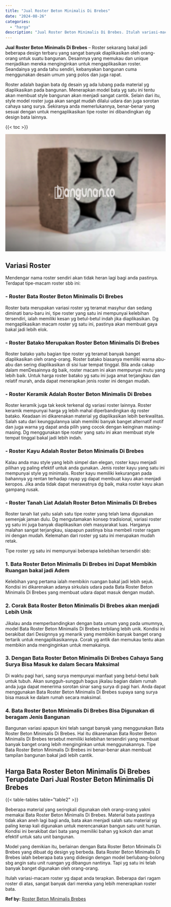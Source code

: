 ```yaml
---
title: "Jual Roster Beton Minimalis Di Brebes"
date: "2024-08-26"
categories: 
  - "harga"
description: "Jual Roster Beton Minimalis Di Brebes. Itulah variasi-macam roster yg dapat anda terapkan. Beberapa dari ragam roster di atas, sangat banyak dari mereka yang..."
---
```


**Jual Roster Beton Minimalis Di Brebes** – Roster sekarang bakal jadi beberapa design terbaru yang sangat banyak diaplikasikan oleh orang-orang untuk suatu bangunan. Desainnya yang memukau dan unique menjadikan mereka menginginkan untuk mengaplikasikan roster. Seandainya yg anda tahu sendiri, kebanyakan bangunan cuma menggunakan desain umum yang polos dan juga rapat.

Roster adalah bagian bata dg desain yg ada lubang pada material yg diaplikasikan pada bangunan. Menerapkan model bata yg satu ini tentu akan membuat style bangunan akan menjadi sangat cantik. Selain dari itu, style model roster juga akan sangat mudah dilalui udara dan juga sorotan cahaya sang surya. Sekiranya anda memerlukannya, benar-benar yang sesuai dengan untuk mengaplikasikan tipe roster ini dibandingkan dg design bata lainnya.

{{< toc >}}

![Jual Roster Beton Minimalis Di Brebes](/images/bata-roster-minimalis-23.png)

## Variasi Roster

Mendengar nama roster sendiri akan tidak heran lagi bagi anda pastinya. Terdapat tipe-macam roster sbb ini:

### \- Roster Bata Roster Beton Minimalis Di Brebes

Roster bata merupakan variasi roster yg teramat masyhur dan sedang diminati baru-baru ini, tipe roster yang satu ini mempunyai kelebihan tersendiri, ialah memiliki kesan yg betul-betul indah jika diaplikasikan. Dg mengaplikasikan macam roster yg satu ini, pastinya akan membuat gaya bakal jadi lebih elok.

### \- Roster Batako Merupakan Roster Beton Minimalis Di Brebes

Roster batako yaitu bagian tipe roster yg teramat banyak banget diaplikasikan oleh orang-orang. Roster batako biasanya memiliki warna abu-abu dan sering diaplikasikan di sisi luar tempat tinggal. Bila anda cakap dalam menDesainnya dg baik, roster macam ini akan mempunyai mutu yang lebih baik. Untuk harga roster batako yg satu ini juga amat terjangkau dan relatif murah, anda dapat menerapkan jenis roster ini dengan mudah.

### \- Roster Keramik Adalah Roster Beton Minimalis Di Brebes

Roster keramik juga tak keok terkenal dg variasi roster lainnya. Roster keramik mempunyai harga yg lebih mahal diperbandingkan dg roster batako. Keadaan ini dikarenakan material yg diaplikasikan lebih berkwalitas. Salah satu dari keunggulannya ialah memiliki banyak banget alternatif motif dan juga warna yg dapat anda pilih yang cocok dengan keinginan masing-masing. Dg menggunakan tipe roster yang satu ini akan membuat style tempat tinggal bakal jadi lebih indah.

### \- Roster Kayu Adalah Roster Beton Minimalis Di Brebes

Kalau anda mau style yang lebih simpel dan elegan, roster kayu menjadi pilihan yg paling efektif untuk anda gunakan. Jenis roster kayu yang satu ini mempunyai style yg minimalis. Roster kayu memiliki kekurangan pada bahannya yg rentan terhadap rayap yg dapat membuat kayu akan menjadi keropos. Jika anda tidak dapat merawatnya dg baik, maka roster kayu akan gampang rusak.

### \- Roster Tanah Liat Adalah Roster Beton Minimalis Di Brebes

Roster tanah liat yaitu salah satu tipe roster yang telah lama digunakan semenjak jaman dulu. Dg mengutamakan konsep tradisional, variasi roster yg satu ini juga banyak diaplikasikan oleh masyarakat luas. Harganya malahan sangat terjangkau, siapapun pastinya bisa membeli roster ragam ini dengan mudah. Kelemahan dari roster yg satu ini merupakan mudah retak.

Tipe roster yg satu ini mempunyai beberapa kelebihan tersendiri sbb:

### 1\. Bata Roster Beton Minimalis Di Brebes ini Dapat Membikin Ruangan bakal jadi Adem

Kelebihan yang pertama ialah membikin ruangan bakal jadi lebih sejuk. Kondisi ini dikarenakan adanya sirkulais udara pada Bata Roster Beton Minimalis Di Brebes yang membuat udara dapat masuk dengan mudah.

### 2\. Corak Bata Roster Beton Minimalis Di Brebes akan menjadi Lebih Unik

Jikalau anda memperbandingkan dengan bata umum yang pada umumnya, model Bata Roster Beton Minimalis Di Brebes terbilang lebih unik. Kondisi ini berakibat dari Designnya yg menarik yang membikin banyak banget orang tertarik untuk mengaplikasikannya. Corak yg antik dan memukau tentu akan membikin anda menginginkan untuk memakainya.

### 3\. Dengan Bata Roster Beton Minimalis Di Brebes Cahaya Sang Surya Bisa Masuk ke dalam Secara Maksimal

Di waktu pagi hari, sang surya mempunyai manfaat yang betul-betul baik untuk tubuh. Akan sungguh-sungguh bagus jikalau bagian dalam rumah anda juga dapat menerima sorotan sinar sang surya di pagi hari. Anda dapat menggunakan Bata Roster Beton Minimalis Di Brebes supaya sang surya bisa masuk ke dalam rumah secara maksimal.

### 4\. Bata Roster Beton Minimalis Di Brebes Bisa Digunakan di beragam Jenis Bangunan

Bangunan variasi apapun kini telah sangat banyak yang menggunakan Bata Roster Beton Minimalis Di Brebes. Hal itu dikarenakan Bata Roster Beton Minimalis Di Brebes tersebut memiliki kelebihan tersendiri yang membuat banyak banget orang lebih menginginkan untuk menggunakannya. Tipe Bata Roster Beton Minimalis Di Brebes ini benar-benar akan membuat tampilan bangunan bakal jadi lebih cantik.

## Harga Bata Roster Beton Minimalis Di Brebes Terupdate Dari Jual Roster Beton Minimalis Di Brebes

{{< table-tables table="table2" >}}

Beberapa material yang seringkali digunakan oleh orang-orang yakni memakai Bata Roster Beton Minimalis Di Brebes. Material bata pastinya tidak akan aneh lagi bagi anda, bata akan menjadi salah satu material yg paling kerap kali digunakan untuk merencanakan bangun satu unit hunian. Kondisi ini berakibat dari bata yang memiliki bahan yg kokoh dan amat efektif untuk satu unit bangunan.

Model yang demikian itu, berlainan dengan Bata Roster Beton Minimalis Di Brebes yang dibuat dg design yg berbeda. Bata Roster Beton Minimalis Di Brebes ialah beberapa bata yang didesign dengan model berlubang-bolong sbg angin satu unit ruangan yg dibangun nantinya. Tapi yg satu ini telah banyak banget digunakan oleh orang-orang.

Itulah variasi-macam roster yg dapat anda terapkan. Beberapa dari ragam roster di atas, sangat banyak dari mereka yang lebih menerapkan roster bata.

**Ref by:** [Roster Beton Minimalis Brebes](https://id.wikipedia.org/wiki/Roster)
